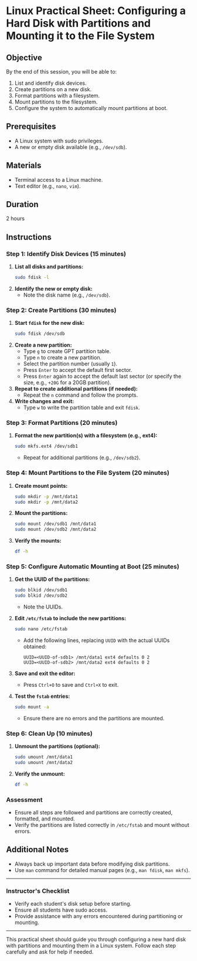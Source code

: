 # Linux Practical Sheet: Configuring a Hard Disk with Partitions and Mounting it to the File System

## Objective
By the end of this session, you will be able to:
1. List and identify disk devices.
2. Create partitions on a new disk.
3. Format partitions with a filesystem.
4. Mount partitions to the filesystem.
5. Configure the system to automatically mount partitions at boot.

## Prerequisites
- A Linux system with sudo privileges.
- A new or empty disk available (e.g., `/dev/sdb`).

## Materials
- Terminal access to a Linux machine.
- Text editor (e.g., `nano`, `vim`).

## Duration
2 hours

## Instructions

### Step 1: Identify Disk Devices (15 minutes)
1. **List all disks and partitions:**
   ```bash
   sudo fdisk -l
   ```
2. **Identify the new or empty disk:**
   - Note the disk name (e.g., `/dev/sdb`).

### Step 2: Create Partitions (30 minutes)
1. **Start `fdisk` for the new disk:**
   ```bash
   sudo fdisk /dev/sdb
   ```
2. **Create a new partition:**
   - Type `g` to create GPT partition table.
   - Type `n` to create a new partition.
   - Select the partition number (usually `1`).
   - Press `Enter` to accept the default first sector.
   - Press `Enter` again to accept the default last sector (or specify the size, e.g., `+20G` for a 20GB partition).
3. **Repeat to create additional partitions (if needed):**
   - Repeat the `n` command and follow the prompts.
4. **Write changes and exit:**
   - Type `w` to write the partition table and exit `fdisk`.

### Step 3: Format Partitions (20 minutes)
1. **Format the new partition(s) with a filesystem (e.g., ext4):**
   ```bash
   sudo mkfs.ext4 /dev/sdb1
   ```
   - Repeat for additional partitions (e.g., `/dev/sdb2`).

### Step 4: Mount Partitions to the File System (20 minutes)
1. **Create mount points:**
   ```bash
   sudo mkdir -p /mnt/data1
   sudo mkdir -p /mnt/data2
   ```
2. **Mount the partitions:**
   ```bash
   sudo mount /dev/sdb1 /mnt/data1
   sudo mount /dev/sdb2 /mnt/data2
   ```
3. **Verify the mounts:**
   ```bash
   df -h
   ```

### Step 5: Configure Automatic Mounting at Boot (25 minutes)
1. **Get the UUID of the partitions:**
   ```bash
   sudo blkid /dev/sdb1
   sudo blkid /dev/sdb2
   ```
   - Note the UUIDs.

2. **Edit `/etc/fstab` to include the new partitions:**
   ```bash
   sudo nano /etc/fstab
   ```
   - Add the following lines, replacing `UUID` with the actual UUIDs obtained:
     ```
     UUID=<UUID-of-sdb1> /mnt/data1 ext4 defaults 0 2
     UUID=<UUID-of-sdb2> /mnt/data2 ext4 defaults 0 2
     ```

3. **Save and exit the editor:**
   - Press `Ctrl+O` to save and `Ctrl+X` to exit.

4. **Test the `fstab` entries:**
   ```bash
   sudo mount -a
   ```
   - Ensure there are no errors and the partitions are mounted.

### Step 6: Clean Up (10 minutes)
1. **Unmount the partitions (optional):**
   ```bash
   sudo umount /mnt/data1
   sudo umount /mnt/data2
   ```
2. **Verify the unmount:**
   ```bash
   df -h
   ```

### Assessment
- Ensure all steps are followed and partitions are correctly created, formatted, and mounted.
- Verify the partitions are listed correctly in `/etc/fstab` and mount without errors.

## Additional Notes
- Always back up important data before modifying disk partitions.
- Use `man` command for detailed manual pages (e.g., `man fdisk`, `man mkfs`).

---

### Instructor's Checklist
- Verify each student's disk setup before starting.
- Ensure all students have sudo access.
- Provide assistance with any errors encountered during partitioning or mounting.

---

This practical sheet should guide you through configuring a new hard disk with partitions and mounting them in a Linux system. Follow each step carefully and ask for help if needed.